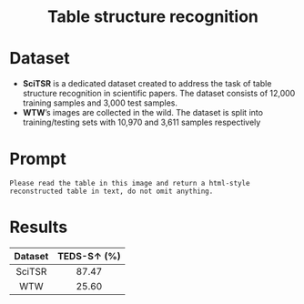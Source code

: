 # <Center> Table structure recognition

# Dataset

- **SciTSR** is a dedicated dataset created to address the task of table structure recognition in scientific papers. The dataset consists of 12,000 training samples and 3,000 test samples.
- **WTW**’s images are collected in the wild. The dataset is split into training/testing sets with 10,970 and 3,611 samples respectively
  
# Prompt 
```
Please read the table in this image and return a html-style reconstructed table in text, do not omit anything.
```

# Results

| Dataset | TEDS-S↑ (%) |
| :-----: | :------------: |
| SciTSR  |     87.47      |
|   WTW   |     25.60      |
